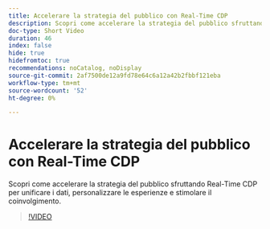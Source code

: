 ```yaml
---
title: Accelerare la strategia del pubblico con Real-Time CDP
description: Scopri come accelerare la strategia del pubblico sfruttando Real-Time CDP per unificare i dati, personalizzare le esperienze e stimolare il coinvolgimento.
doc-type: Short Video
duration: 46
index: false
hide: true
hidefromtoc: true
recommendations: noCatalog, noDisplay
source-git-commit: 2af7500de12a9fd78e64c6a12a42b2fbbf121eba
workflow-type: tm+mt
source-wordcount: '52'
ht-degree: 0%

---
```



# Accelerare la strategia del pubblico con Real-Time CDP

Scopri come accelerare la strategia del pubblico sfruttando Real-Time CDP per unificare i dati, personalizzare le esperienze e stimolare il coinvolgimento.

<!-- 62_S508_3442517_45_accelerating-your-audience-strategy-with-realtime-cdp -->
>[!VIDEO](https://video.tv.adobe.com/v/3458220/?learn=on&enablevpops=true)

